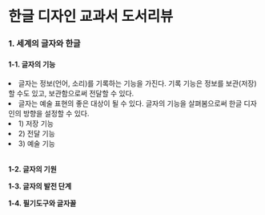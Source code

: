 <h1>한글 디자인 교과서 도서리뷰</h1>

<h3>1. 세계의 글자와 한글</h3>
<h4>1-1. 글자의 기능</h4>
<li>글자는 정보(언어, 소리)를 기록하는 기능을 가진다. 기록 기능은 정보를 보관(저장)할 수도 있고, 보관함으로써 전달할 수 있다.</li>
<li>글자는 예술 표현의 좋은 대상이 될 수 있다. 글자의 기능을 살펴봄으로써 한글 디자인의 방향을 설정할 수 있다.</li> 
<li>1) 저장 기능</li>
<li>2) 전달 기능</li>
<li>3) 예술 기능</li>

<br>

<b>1-2. 글자의 기원</b>
 

<b>1-3. 글자의 발전 단계</b>


<b>1-4. 필기도구와 글자꼴</b>